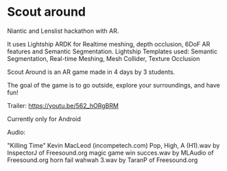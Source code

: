 # Scout around
Niantic and Lenslist hackathon with AR.

It uses Lightship ARDK for Realtime meshing, depth occlusion, 6DoF AR features and Semantic Segmentation.
Lightship Templates used: Semantic Segmentation, Real-time Meshing, Mesh Collider, Texture Occlusion

Scout Around is an AR game made in 4 days by 3 students.

The goal of the game is to go outside, explore your surroundings, and have fun!

Trailer: https://youtu.be/562_hORgBRM

Currently only for Android





Audio:

"Killing Time" Kevin MacLeod (incompetech.com)
Pop, High, A (H1).wav by InspectorJ  of Freesound.org
magic game win succes.wav  by MLAudio of Freesound.org
horn fail wahwah 3.wav  by TaranP of Freesound.org
